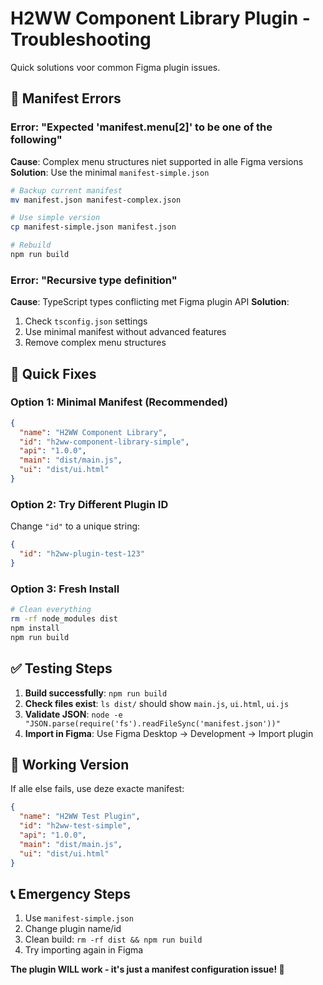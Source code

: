 # H2WW Component Library Plugin - Troubleshooting

Quick solutions voor common Figma plugin issues.

## 🚨 Manifest Errors

### Error: "Expected 'manifest.menu[2]' to be one of the following"

**Cause**: Complex menu structures niet supported in alle Figma versions
**Solution**: Use the minimal `manifest-simple.json`

```bash
# Backup current manifest
mv manifest.json manifest-complex.json

# Use simple version
cp manifest-simple.json manifest.json

# Rebuild
npm run build
```

### Error: "Recursive type definition"

**Cause**: TypeScript types conflicting met Figma plugin API
**Solution**:
1. Check `tsconfig.json` settings
2. Use minimal manifest without advanced features
3. Remove complex menu structures

## 🔧 Quick Fixes

### Option 1: Minimal Manifest (Recommended)
```json
{
  "name": "H2WW Component Library",
  "id": "h2ww-component-library-simple",
  "api": "1.0.0",
  "main": "dist/main.js",
  "ui": "dist/ui.html"
}
```

### Option 2: Try Different Plugin ID
Change `"id"` to a unique string:
```json
{
  "id": "h2ww-plugin-test-123"
}
```

### Option 3: Fresh Install
```bash
# Clean everything
rm -rf node_modules dist
npm install
npm run build
```

## ✅ Testing Steps

1. **Build successfully**: `npm run build`
2. **Check files exist**: `ls dist/` should show `main.js`, `ui.html`, `ui.js`
3. **Validate JSON**: `node -e "JSON.parse(require('fs').readFileSync('manifest.json'))"`
4. **Import in Figma**: Use Figma Desktop → Development → Import plugin

## 🎯 Working Version

If alle else fails, use deze exacte manifest:

```json
{
  "name": "H2WW Test Plugin",
  "id": "h2ww-test-simple",
  "api": "1.0.0",
  "main": "dist/main.js",
  "ui": "dist/ui.html"
}
```

## 📞 Emergency Steps

1. Use `manifest-simple.json`
2. Change plugin name/id
3. Clean build: `rm -rf dist && npm run build`
4. Try importing again in Figma

**The plugin WILL work - it's just a manifest configuration issue! 🚀**
